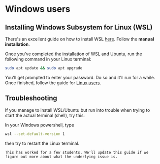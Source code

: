 # Windows users

## Installing Windows Subsystem for Linux (WSL)

There's an excellent guide on how to install WSL [here](https://docs.microsoft.com/en-us/windows/wsl/install-win10). Follow the **manual installation**.


Once you've completed the installation of WSL and Ubuntu, run the following command in your Linux terminal:

```sh
sudo apt update && sudo apt upgrade
```

You'll get prompted to enter your password. Do so and it'll run for a while. Once finished, follow the guide for [Linux users](linux_users.md).


## Troubleshooting

If you manage to install WSL/Ubuntu but run into trouble when trying to start the actual terminal (shell), try this:

In your Windows powershell, type

```sh
wsl --set-default-version 1
```

then try to restart the Linux terminal.

```{note}
This has worked for a few students. We'll update this guide if we figure out more about what the underlying issue is.
```
